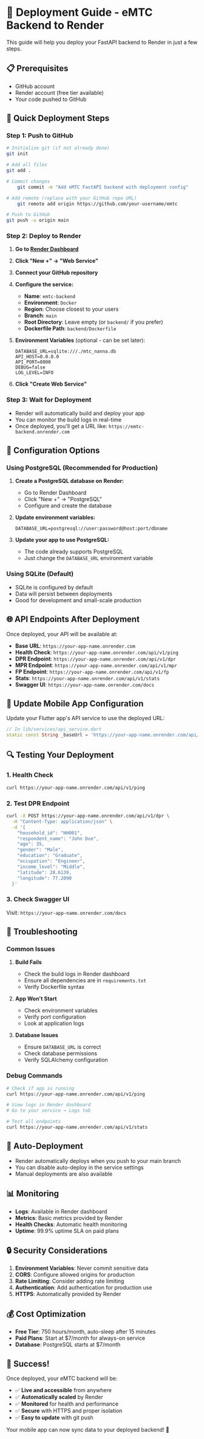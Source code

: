 # 🚀 Deployment Guide - eMTC Backend to Render

This guide will help you deploy your FastAPI backend to Render in just a few steps.

## 📋 Prerequisites

- GitHub account
- Render account (free tier available)
- Your code pushed to GitHub

## 🎯 Quick Deployment Steps

### Step 1: Push to GitHub

```bash
# Initialize git (if not already done)
git init

# Add all files
git add .

# Commit changes
    git commit -m "Add eMTC FastAPI backend with deployment config"

# Add remote (replace with your GitHub repo URL)
    git remote add origin https://github.com/your-username/emtc

# Push to GitHub
git push -u origin main
```

### Step 2: Deploy to Render

1. **Go to [Render Dashboard](https://dashboard.render.com/)**
2. **Click "New +" → "Web Service"**
3. **Connect your GitHub repository**
4. **Configure the service:**
   - **Name**: `emtc-backend`
   - **Environment**: `Docker`
   - **Region**: Choose closest to your users
   - **Branch**: `main`
   - **Root Directory**: Leave empty (or `backend/` if you prefer)
   - **Dockerfile Path**: `backend/Dockerfile`

5. **Environment Variables** (optional - can be set later):
   ```
   DATABASE_URL=sqlite:///./mtc_nanna.db
   API_HOST=0.0.0.0
   API_PORT=8000
   DEBUG=false
   LOG_LEVEL=INFO
   ```

6. **Click "Create Web Service"**

### Step 3: Wait for Deployment

- Render will automatically build and deploy your app
- You can monitor the build logs in real-time
- Once deployed, you'll get a URL like: `https://emtc-backend.onrender.com`

## 🔧 Configuration Options

### Using PostgreSQL (Recommended for Production)

1. **Create a PostgreSQL database on Render:**
   - Go to Render Dashboard
   - Click "New +" → "PostgreSQL"
   - Configure and create the database

2. **Update environment variables:**
   ```
   DATABASE_URL=postgresql://user:password@host:port/dbname
   ```

3. **Update your app to use PostgreSQL:**
   - The code already supports PostgreSQL
   - Just change the `DATABASE_URL` environment variable

### Using SQLite (Default)

- SQLite is configured by default
- Data will persist between deployments
- Good for development and small-scale production

## 🌐 API Endpoints After Deployment

Once deployed, your API will be available at:

- **Base URL**: `https://your-app-name.onrender.com`
- **Health Check**: `https://your-app-name.onrender.com/api/v1/ping`
- **DPR Endpoint**: `https://your-app-name.onrender.com/api/v1/dpr`
- **MPR Endpoint**: `https://your-app-name.onrender.com/api/v1/mpr`
- **FP Endpoint**: `https://your-app-name.onrender.com/api/v1/fp`
- **Stats**: `https://your-app-name.onrender.com/api/v1/stats`
- **Swagger UI**: `https://your-app-name.onrender.com/docs`

## 📱 Update Mobile App Configuration

Update your Flutter app's API service to use the deployed URL:

```dart
// In lib/services/api_service.dart
static const String _baseUrl = 'https://your-app-name.onrender.com/api/v1';
```

## 🔍 Testing Your Deployment

### 1. Health Check
```bash
curl https://your-app-name.onrender.com/api/v1/ping
```

### 2. Test DPR Endpoint
```bash
curl -X POST https://your-app-name.onrender.com/api/v1/dpr \
  -H "Content-Type: application/json" \
  -d '{
    "household_id": "HH001",
    "respondent_name": "John Doe",
    "age": 35,
    "gender": "Male",
    "education": "Graduate",
    "occupation": "Engineer",
    "income_level": "Middle",
    "latitude": 28.6139,
    "longitude": 77.2090
  }'
```

### 3. Check Swagger UI
Visit: `https://your-app-name.onrender.com/docs`

## 🚨 Troubleshooting

### Common Issues

1. **Build Fails**
   - Check the build logs in Render dashboard
   - Ensure all dependencies are in `requirements.txt`
   - Verify Dockerfile syntax

2. **App Won't Start**
   - Check environment variables
   - Verify port configuration
   - Look at application logs

3. **Database Issues**
   - Ensure `DATABASE_URL` is correct
   - Check database permissions
   - Verify SQLAlchemy configuration

### Debug Commands

```bash
# Check if app is running
curl https://your-app-name.onrender.com/api/v1/ping

# View logs in Render dashboard
# Go to your service → Logs tab

# Test all endpoints
curl https://your-app-name.onrender.com/api/v1/stats
```

## 🔄 Auto-Deployment

- Render automatically deploys when you push to your main branch
- You can disable auto-deploy in the service settings
- Manual deployments are also available

## 📊 Monitoring

- **Logs**: Available in Render dashboard
- **Metrics**: Basic metrics provided by Render
- **Health Checks**: Automatic health monitoring
- **Uptime**: 99.9% uptime SLA on paid plans

## 🔒 Security Considerations

1. **Environment Variables**: Never commit sensitive data
2. **CORS**: Configure allowed origins for production
3. **Rate Limiting**: Consider adding rate limiting
4. **Authentication**: Add authentication for production use
5. **HTTPS**: Automatically provided by Render

## 💰 Cost Optimization

- **Free Tier**: 750 hours/month, auto-sleep after 15 minutes
- **Paid Plans**: Start at $7/month for always-on service
- **Database**: PostgreSQL starts at $7/month

## 🎉 Success!

Once deployed, your eMTC backend will be:
- ✅ **Live and accessible** from anywhere
- ✅ **Automatically scaled** by Render
- ✅ **Monitored** for health and performance
- ✅ **Secure** with HTTPS and proper isolation
- ✅ **Easy to update** with git push

Your mobile app can now sync data to your deployed backend! 🚀 